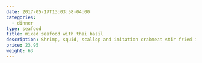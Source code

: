```yaml
---
date: 2017-05-17T13:03:58-04:00
categories:
  - dinner
type: seafood
title: mixed seafood with thai basil
description: Shrimp, squid, scallop and imitation crabmeat stir fried in chili & basil sauce.
price: 23.95
weight: 63
---
```

